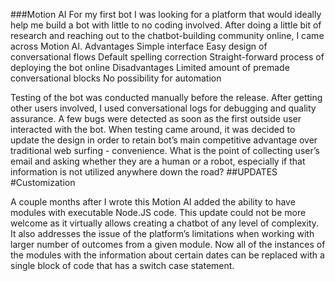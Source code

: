 ###Motion AI
For my first bot I was looking for a platform that would ideally help me build a bot with little to no coding involved. After doing a little bit of research and reaching out to the chatbot-building community online, I came across Motion AI.
Advantages
Simple interface
Easy design of conversational flows
Default spelling correction
Straight-forward process of deploying the bot online
Disadvantages
Limited amount of premade conversational blocks
No possibility for automation

Testing of the bot was conducted manually before the release. After getting other users involved, I used conversational logs for debugging and quality assurance.
A few bugs were detected as soon as the first outside user interacted with the bot.
When testing came around, it was decided to update the design in order to retain bot’s main competitive advantage over traditional web surfing - convenience. What is the point of collecting user’s email and asking whether they are a human or a robot, especially if that information is not utilized anywhere down the road?
##UPDATES
#Customization

A couple months after I wrote this Motion AI added the ability to have modules with executable Node.JS code. This update could not be more welcome as it virtually allows creating a chatbot of any level of complexity. It also addresses the issue of the platform’s limitations when working with larger number of outcomes from a given module. Now all of the instances of the modules with the information about certain dates can be replaced with a single block of code that has a switch case statement.
